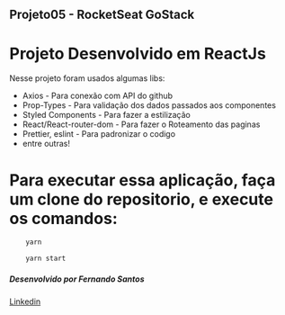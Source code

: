 ## Projeto05 - RocketSeat GoStack


<h1>Projeto Desenvolvido em ReactJs</h1>

<p>Nesse projeto foram usados algumas libs:</p>

<ul>
    <li>Axios - Para conexão com API do github</li>
    <li>Prop-Types - Para validação dos dados passados aos componentes</li>
    <li>Styled Components - Para fazer a estilização</li>
    <li>React/React-router-dom - Para fazer o Roteamento das paginas</li>
    <li>Prettier, eslint -  Para padronizar o codigo</li>
    <li>entre outras!</li>
</ul>



<h1>
Para executar essa aplicação, faça um clone do repositorio, e execute os comandos:</h1>

```js
    yarn
```
```js
    yarn start
```



<h5>Desenvolvido por Fernando Santos</h5>
<a href='https://www.linkedin.com/in/fernando-santos-686632122/'>Linkedin</a>
